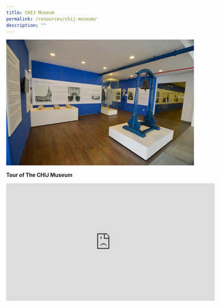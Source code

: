```yaml
---
title: CHIJ Museum
permalink: /resources/chij-museum/
description: ""
---
```

![](/images/CHIJ_Museum.jpg)

**Tour of The CHIJ Museum**

<iframe width="560" height="315" src="https://www.youtube.com/embed/HC-hZ5PJ2WU" title="YouTube video player" frameborder="0" allow="accelerometer; autoplay; clipboard-write; encrypted-media; gyroscope; picture-in-picture; web-share" allowfullscreen></iframe>